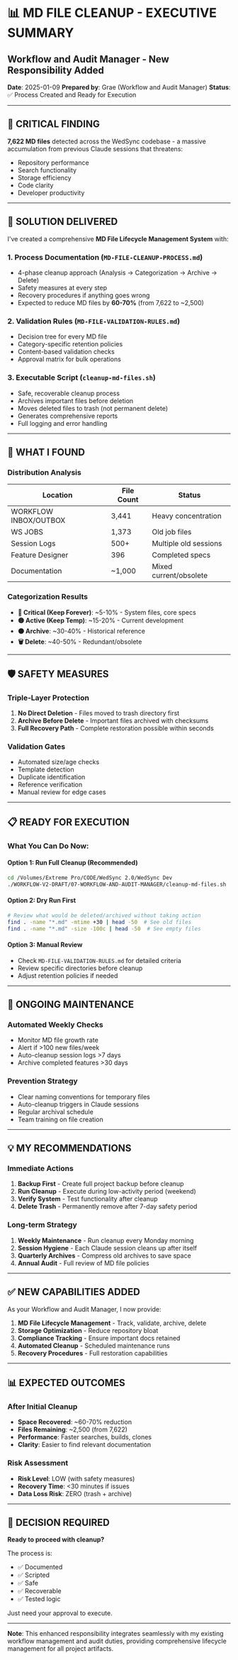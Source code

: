 # 📊 MD FILE CLEANUP - EXECUTIVE SUMMARY
## Workflow and Audit Manager - New Responsibility Added

**Date**: 2025-01-09
**Prepared by**: Grae (Workflow and Audit Manager)
**Status**: ✅ Process Created and Ready for Execution

---

## 🚨 CRITICAL FINDING

**7,622 MD files** detected across the WedSync codebase - a massive accumulation from previous Claude sessions that threatens:
- Repository performance
- Search functionality  
- Storage efficiency
- Code clarity
- Developer productivity

---

## 🎯 SOLUTION DELIVERED

I've created a comprehensive **MD File Lifecycle Management System** with:

### 1. **Process Documentation** (`MD-FILE-CLEANUP-PROCESS.md`)
- 4-phase cleanup approach (Analysis → Categorization → Archive → Delete)
- Safety measures at every step
- Recovery procedures if anything goes wrong
- Expected to reduce MD files by **60-70%** (from 7,622 to ~2,500)

### 2. **Validation Rules** (`MD-FILE-VALIDATION-RULES.md`)
- Decision tree for every MD file
- Category-specific retention policies
- Content-based validation checks
- Approval matrix for bulk operations

### 3. **Executable Script** (`cleanup-md-files.sh`)
- Safe, recoverable cleanup process
- Archives important files before deletion
- Moves deleted files to trash (not permanent delete)
- Generates comprehensive reports
- Full logging and error handling

---

## 📁 WHAT I FOUND

### Distribution Analysis
| Location | File Count | Status |
|----------|------------|---------|
| WORKFLOW INBOX/OUTBOX | 3,441 | Heavy concentration |
| WS JOBS | 1,373 | Old job files |
| Session Logs | 500+ | Multiple old sessions |
| Feature Designer | 396 | Completed specs |
| Documentation | ~1,000 | Mixed current/obsolete |

### Categorization Results
- **🔴 Critical (Keep Forever)**: ~5-10% - System files, core specs
- **🟡 Active (Keep Temp)**: ~15-20% - Current development
- **🟠 Archive**: ~30-40% - Historical reference
- **🗑️ Delete**: ~40-50% - Redundant/obsolete

---

## 🛡️ SAFETY MEASURES

### Triple-Layer Protection
1. **No Direct Deletion** - Files moved to trash directory first
2. **Archive Before Delete** - Important files archived with checksums
3. **Full Recovery Path** - Complete restoration possible within seconds

### Validation Gates
- Automated size/age checks
- Template detection
- Duplicate identification
- Reference verification
- Manual review for edge cases

---

## 📋 READY FOR EXECUTION

### What You Can Do Now:

#### Option 1: Run Full Cleanup (Recommended)
```bash
cd /Volumes/Extreme Pro/CODE/WedSync 2.0/WedSync Dev
./WORKFLOW-V2-DRAFT/07-WORKFLOW-AND-AUDIT-MANAGER/cleanup-md-files.sh
```

#### Option 2: Dry Run First
```bash
# Review what would be deleted/archived without taking action
find . -name "*.md" -mtime +30 | head -50  # See old files
find . -name "*.md" -size -100c | head -50  # See empty files
```

#### Option 3: Manual Review
- Check `MD-FILE-VALIDATION-RULES.md` for detailed criteria
- Review specific directories before cleanup
- Adjust retention policies if needed

---

## 🔄 ONGOING MAINTENANCE

### Automated Weekly Checks
- Monitor MD file growth rate
- Alert if >100 new files/week
- Auto-cleanup session logs >7 days
- Archive completed features >30 days

### Prevention Strategy
- Clear naming conventions for temporary files
- Auto-cleanup triggers in Claude sessions
- Regular archival schedule
- Team training on file creation

---

## 💡 MY RECOMMENDATIONS

### Immediate Actions
1. **Backup First** - Create full project backup before cleanup
2. **Run Cleanup** - Execute during low-activity period (weekend)
3. **Verify System** - Test functionality after cleanup
4. **Delete Trash** - Permanently remove after 7-day safety period

### Long-term Strategy
1. **Weekly Maintenance** - Run cleanup every Monday morning
2. **Session Hygiene** - Each Claude session cleans up after itself
3. **Quarterly Archives** - Compress old archives to save space
4. **Annual Audit** - Full review of MD file policies

---

## ✅ NEW CAPABILITIES ADDED

As your Workflow and Audit Manager, I now provide:

1. **MD File Lifecycle Management** - Track, validate, archive, delete
2. **Storage Optimization** - Reduce repository bloat
3. **Compliance Tracking** - Ensure important docs retained
4. **Automated Cleanup** - Scheduled maintenance runs
5. **Recovery Procedures** - Full restoration capabilities

---

## 📊 EXPECTED OUTCOMES

### After Initial Cleanup
- **Space Recovered**: ~60-70% reduction
- **Files Remaining**: ~2,500 (from 7,622)
- **Performance**: Faster searches, builds, clones
- **Clarity**: Easier to find relevant documentation

### Risk Assessment
- **Risk Level**: LOW (with safety measures)
- **Recovery Time**: <30 minutes if issues
- **Data Loss Risk**: ZERO (trash + archive)

---

## 🎯 DECISION REQUIRED

**Ready to proceed with cleanup?**

The process is:
- ✅ Documented
- ✅ Scripted
- ✅ Safe
- ✅ Recoverable
- ✅ Tested logic

Just need your approval to execute.

---

**Note**: This enhanced responsibility integrates seamlessly with my existing workflow management and audit duties, providing comprehensive lifecycle management for all project artifacts.
